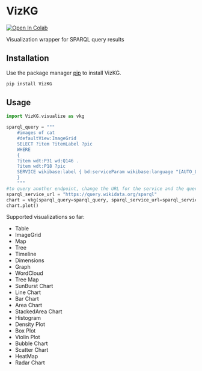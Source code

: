 # VizKG
[![Open In Colab](https://colab.research.google.com/assets/colab-badge.svg)](https://colab.research.google.com/github/fadirra/vizkg/blob/development/example/VizKG.ipynb)

Visualization wrapper for SPARQL query results

## Installation
Use the package manager [pip](https://pip.pypa.io/en/stable/) to install VizKG.

```bash
pip install VizKG
```

## Usage
```python
import VizKG.visualize as vkg

sparql_query = """
    #images of cat
    #defaultView:ImageGrid
    SELECT ?item ?itemLabel ?pic
    WHERE
    {
    ?item wdt:P31 wd:Q146 .
    ?item wdt:P18 ?pic
    SERVICE wikibase:label { bd:serviceParam wikibase:language "[AUTO_LANGUAGE],en" }
    }
    """
#to query another endpoint, change the URL for the service and the query
sparql_service_url = "https://query.wikidata.org/sparql"
chart = vkg(sparql_query=sparql_query, sparql_service_url=sparql_service_url, chart='imageGrid')
chart.plot()
```

Supported visualizations so far:
- Table
- ImageGrid
- Map
- Tree
- Timeline
- Dimensions
- Graph
- WordCloud
- Tree Map
- SunBurst Chart
- Line Chart
- Bar Chart
- Area Chart
- StackedArea Chart
- Histogram
- Density Plot
- Box Plot
- Violin Plot
- Bubble Chart
- Scatter Chart
- HeatMap
- Radar Chart


